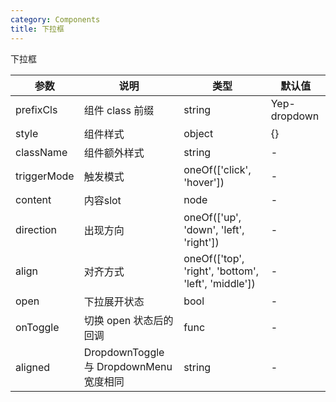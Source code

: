 ```yaml
---
category: Components
title: 下拉框
---
```


下拉框

<DEMO>

| 参数      | 说明            | 类型   | 默认值       |
| --------- | --------------- | ------ | ------------ |
| prefixCls | 组件 class 前缀 | string | Yep-dropdown |
| style     | 组件样式        | object | {}           |
| className | 组件额外样式    | string | -            |
| triggerMode | 触发模式    |  oneOf(['click', 'hover']) | -            |
| content | 内容slot    | node | -            |
| direction | 出现方向    | oneOf(['up', 'down', 'left', 'right']) | -            |
| align |  对齐方式  | oneOf(['top', 'right', 'bottom', 'left', 'middle']) | -            |
| open | 下拉展开状态    | bool | -            |
| onToggle | 切换 open 状态后的回调    | func | -            |
| aligned | 	DropdownToggle 与 DropdownMenu 宽度相同    | string | -            |

